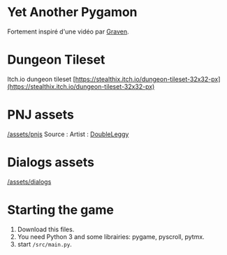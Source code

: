 # Yet Another Pygamon

Fortement inspiré d'une vidéo par [Graven](https://www.youtube.com/watch?v=ooITOxbYVTo&t=1317s).

# Dungeon Tileset
Itch.io dungeon tileset
[https://stealthix.itch.io/dungeon-tileset-32x32-px](https://stealthix.itch.io/dungeon-tileset-32x32-px)

# PNJ assets
[/assets/pnjs](/assets/pnjs)
Source : [](https://e1.pngegg.com/pngimages/474/311/png-clipart-re-side-character-sprites-v1-assorted-character-sprites-illustration-thumbnail.png)
Artist : [DoubleLeggy](https://www.deviantart.com/doubleleggy/)

# Dialogs assets
[/assets/dialogs](/assets/dialogs)

# Starting the game
1) Download this files.
2) You need Python 3 and some librairies: pygame, pyscroll, pytmx.
3) start `/src/main.py`.
